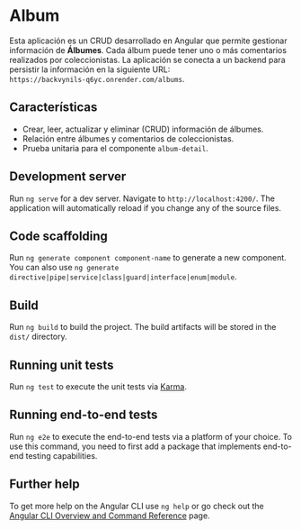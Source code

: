 # Album

Esta aplicación es un CRUD desarrollado en Angular que permite gestionar información de **Álbumes**. Cada álbum puede tener uno o más comentarios realizados por coleccionistas. La aplicación se conecta a un backend para persistir la información en la siguiente URL:  
`https://backvynils-q6yc.onrender.com/albums`.

## Características

- Crear, leer, actualizar y eliminar (CRUD) información de álbumes.
- Relación entre álbumes y comentarios de coleccionistas.
- Prueba unitaria para el componente `album-detail`.


## Development server

Run `ng serve` for a dev server. Navigate to `http://localhost:4200/`. The application will automatically reload if you change any of the source files.

## Code scaffolding

Run `ng generate component component-name` to generate a new component. You can also use `ng generate directive|pipe|service|class|guard|interface|enum|module`.

## Build

Run `ng build` to build the project. The build artifacts will be stored in the `dist/` directory.

## Running unit tests

Run `ng test` to execute the unit tests via [Karma](https://karma-runner.github.io).

## Running end-to-end tests

Run `ng e2e` to execute the end-to-end tests via a platform of your choice. To use this command, you need to first add a package that implements end-to-end testing capabilities.

## Further help

To get more help on the Angular CLI use `ng help` or go check out the [Angular CLI Overview and Command Reference](https://angular.dev/tools/cli) page.
